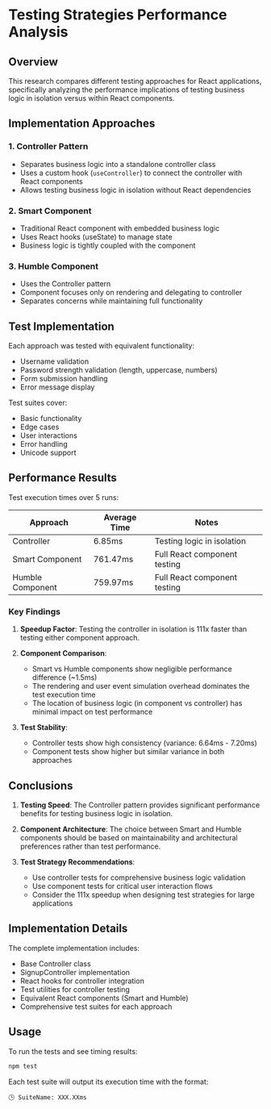 # Testing Strategies Performance Analysis

## Overview
This research compares different testing approaches for React applications, specifically analyzing the performance implications of testing business logic in isolation versus within React components.

## Implementation Approaches

### 1. Controller Pattern
- Separates business logic into a standalone controller class
- Uses a custom hook (`useController`) to connect the controller with React components
- Allows testing business logic in isolation without React dependencies

### 2. Smart Component
- Traditional React component with embedded business logic
- Uses React hooks (useState) to manage state
- Business logic is tightly coupled with the component

### 3. Humble Component
- Uses the Controller pattern
- Component focuses only on rendering and delegating to controller
- Separates concerns while maintaining full functionality

## Test Implementation

Each approach was tested with equivalent functionality:
- Username validation
- Password strength validation (length, uppercase, numbers)
- Form submission handling
- Error message display

Test suites cover:
- Basic functionality
- Edge cases
- User interactions
- Error handling
- Unicode support

## Performance Results

Test execution times over 5 runs:

| Approach          | Average Time | Notes                           |
|------------------|--------------|--------------------------------|
| Controller       | 6.85ms       | Testing logic in isolation     |
| Smart Component  | 761.47ms     | Full React component testing   |
| Humble Component | 759.97ms     | Full React component testing   |

### Key Findings

1. **Speedup Factor**: Testing the controller in isolation is 111x faster than testing either component approach.

2. **Component Comparison**: 
   - Smart vs Humble components show negligible performance difference (~1.5ms)
   - The rendering and user event simulation overhead dominates the test execution time
   - The location of business logic (in component vs controller) has minimal impact on test performance

3. **Test Stability**:
   - Controller tests show high consistency (variance: 6.64ms - 7.20ms)
   - Component tests show higher but similar variance in both approaches

## Conclusions

1. **Testing Speed**: The Controller pattern provides significant performance benefits for testing business logic in isolation.

2. **Component Architecture**: The choice between Smart and Humble components should be based on maintainability and architectural preferences rather than test performance.

3. **Test Strategy Recommendations**:
   - Use controller tests for comprehensive business logic validation
   - Use component tests for critical user interaction flows
   - Consider the 111x speedup when designing test strategies for large applications

## Implementation Details

The complete implementation includes:
- Base Controller class
- SignupController implementation
- React hooks for controller integration
- Test utilities for controller testing
- Equivalent React components (Smart and Humble)
- Comprehensive test suites for each approach

## Usage

To run the tests and see timing results:
```bash
npm test
```

Each test suite will output its execution time with the format:
```
🕒 SuiteName: XXX.XXms
```
